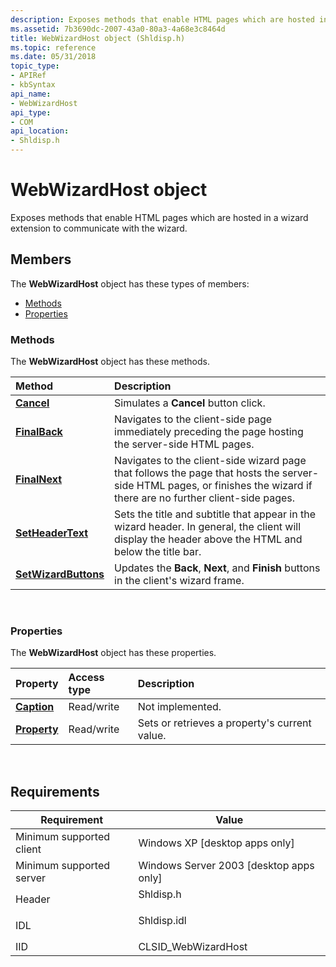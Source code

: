 ```yaml
---
description: Exposes methods that enable HTML pages which are hosted in a wizard extension to communicate with the wizard.
ms.assetid: 7b3690dc-2007-43a0-80a3-4a68e3c8464d
title: WebWizardHost object (Shldisp.h)
ms.topic: reference
ms.date: 05/31/2018
topic_type: 
- APIRef
- kbSyntax
api_name: 
- WebWizardHost
api_type: 
- COM
api_location: 
- Shldisp.h
---
```


# WebWizardHost object

Exposes methods that enable HTML pages which are hosted in a wizard extension to communicate with the wizard.

## Members

The **WebWizardHost** object has these types of members:

-   [Methods](#methods)
-   [Properties](#properties)

### Methods

The **WebWizardHost** object has these methods.



| Method                                                      | Description                                                                                                                                                                        |
|:------------------------------------------------------------|:-----------------------------------------------------------------------------------------------------------------------------------------------------------------------------------|
| [**Cancel**](iwebwizardhost-cancel.md)                     | Simulates a **Cancel** button click.<br/>                                                                                                                                    |
| [**FinalBack**](iwebwizardhost-finalback.md)               | Navigates to the client-side page immediately preceding the page hosting the server-side HTML pages.<br/>                                                                    |
| [**FinalNext**](iwebwizardhost-finalnext.md)               | Navigates to the client-side wizard page that follows the page that hosts the server-side HTML pages, or finishes the wizard if there are no further client-side pages.<br/> |
| [**SetHeaderText**](iwebwizardhost-setheadertext.md)       | Sets the title and subtitle that appear in the wizard header. In general, the client will display the header above the HTML and below the title bar.<br/>                    |
| [**SetWizardButtons**](iwebwizardhost-setwizardbuttons.md) | Updates the **Back**, **Next**, and **Finish** buttons in the client's wizard frame.<br/>                                                                                    |



 

### Properties

The **WebWizardHost** object has these properties.



| Property                                               | Access type           | Description                                              |
|:-------------------------------------------------------|:----------------------|:---------------------------------------------------------|
| [**Caption**](iwebwizardhost-caption.md)<br/>   | Read/write<br/> | Not implemented.<br/>                              |
| [**Property**](iwebwizardhost-property.md)<br/> | Read/write<br/> | Sets or retrieves a property's current value.<br/> |



 

## Requirements



| Requirement | Value |
|-------------------------------------|----------------------------------------------------------------------------------------|
| Minimum supported client<br/> | Windows XP \[desktop apps only\]<br/>                                            |
| Minimum supported server<br/> | Windows Server 2003 \[desktop apps only\]<br/>                                   |
| Header<br/>                   | <dl> <dt>Shldisp.h</dt> </dl>   |
| IDL<br/>                      | <dl> <dt>Shldisp.idl</dt> </dl> |
| IID<br/>                      | CLSID\_WebWizardHost<br/>                                                        |



 

 




